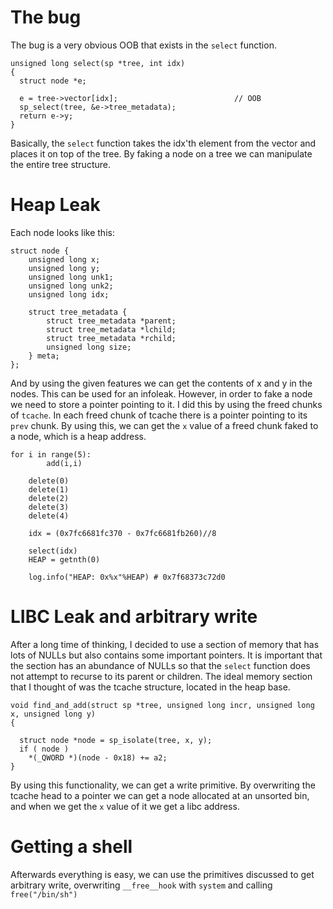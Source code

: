 # The bug

The bug is a very obvious OOB that exists in the `select` function.

```
unsigned long select(sp *tree, int idx)
{
  struct node *e;

  e = tree->vector[idx];                          // OOB
  sp_select(tree, &e->tree_metadata);
  return e->y;
}
```

Basically, the `select` function takes the idx'th element from the vector and places it on top of the tree. By faking a node on a tree we can manipulate the entire tree structure.

# Heap Leak

Each node looks like this:

```
struct node {
	unsigned long x;
	unsigned long y;
	unsigned long unk1;
	unsigned long unk2;
	unsigned long idx;

	struct tree_metadata {
		struct tree_metadata *parent;
		struct tree_metadata *lchild;
		struct tree_metadata *rchild;
		unsigned long size;
	} meta;
};
```
And by using the given features we can get the contents of x and y in the nodes. This can be used for an infoleak. However, in order to fake a node we need to store a pointer pointing to it. I did this by using the freed chunks of `tcache`. In each freed chunk of tcache there is a pointer pointing to its `prev` chunk. By using this, we can get the `x` value of a freed chunk faked to a node, which is a heap address.


```
for i in range(5):
		add(i,i)

	delete(0)
	delete(1)
	delete(2)
	delete(3)
	delete(4)

	idx = (0x7fc6681fc370 - 0x7fc6681fb260)//8

	select(idx)
	HEAP = getnth(0)

	log.info("HEAP: 0x%x"%HEAP) # 0x7f68373c72d0
```

# LIBC Leak and arbitrary write

After a long time of thinking, I decided to use a section of memory that has lots of NULLs but also contains some important pointers. It is important that the section has an abundance of NULLs so that the `select` function does not attempt to recurse to its parent or children. The ideal memory section that I thought of was the tcache structure, located in the heap base. 

```
void find_and_add(struct sp *tree, unsigned long incr, unsigned long x, unsigned long y)
{

  struct node *node = sp_isolate(tree, x, y);
  if ( node )
    *(_QWORD *)(node - 0x18) += a2;
}
```

By using this functionality, we can get a write primitive. By overwriting the tcache head to a pointer we can get a node allocated at an unsorted bin, and when we get the `x` value of it we get a libc address. 

# Getting a shell

Afterwards everything is easy, we can use the primitives discussed to get arbitrary write, overwriting `__free__hook` with `system` and calling `free("/bin/sh")`